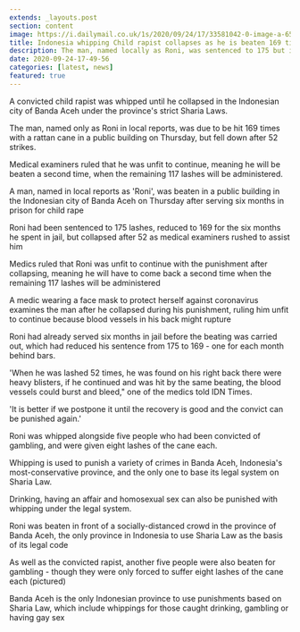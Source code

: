 ```yaml
---
extends: _layouts.post
section: content
image: https://i.dailymail.co.uk/1s/2020/09/24/17/33581042-0-image-a-65_1600963804948.jpg 
title: Indonesia whipping Child rapist collapses as he is beaten 169 times 
description: The man, named locally as Roni, was sentenced to 175 but it was reduced to 169 after he spent six months in jail - one month for each lash - before he was publicly beaten in the city of Banda Aceh. 
date: 2020-09-24-17-49-56 
categories: [latest, news] 
featured: true 
--- 
```

A convicted child rapist was whipped until he collapsed in the Indonesian city of Banda Aceh under the province's strict Sharia Laws. 

The man, named only as Roni in local reports, was due to be hit 169 times with a rattan cane in a public building on Thursday, but fell down after 52 strikes.

Medical examiners ruled that he was unfit to continue, meaning he will be beaten a second time, when the remaining 117 lashes will be administered.

A man, named in local reports as 'Roni', was beaten in a public building in the Indonesian city of Banda Aceh on Thursday after serving six months in prison for child rape

Roni had been sentenced to 175 lashes, reduced to 169 for the six months he spent in jail, but collapsed after 52 as medical examiners rushed to assist him

Medics ruled that Roni was unfit to continue with the punishment after collapsing, meaning he will have to come back a second time when the remaining 117 lashes will be administered

A medic wearing a face mask to protect herself against coronavirus examines the man after he collapsed during his punishment, ruling him unfit to continue because blood vessels in his back might rupture

Roni had already served six months in jail before the beating was carried out, which had reduced his sentence from 175 to 169 - one for each month behind bars.

'When he was lashed 52 times, he was found on his right back there were heavy blisters, if he continued and was hit by the same beating, the blood vessels could burst and bleed," one of the medics told IDN Times.

'It is better if we postpone it until the recovery is good and the convict can be punished again.'

Roni was whipped alongside five people who had been convicted of gambling, and were given eight lashes of the cane each. 

Whipping is used to punish a variety of crimes in Banda Aceh, Indonesia's most-conservative province, and the only one to base its legal system on Sharia Law. 

Drinking, having an affair and homosexual sex can also be punished with whipping under the legal system. 

Roni was beaten in front of a socially-distanced crowd in the province of Banda Aceh, the only province in Indonesia to use Sharia Law as the basis of its legal code

As well as the convicted rapist, another five people were also beaten for gambling - though they were only forced to suffer eight lashes of the cane each (pictured)

Banda Aceh is the only Indonesian province to use punishments based on Sharia Law, which include whippings for those caught drinking, gambling or having gay sex


